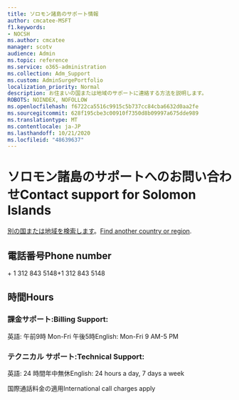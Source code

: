 ```yaml
---
title: ソロモン諸島のサポート情報
author: cmcatee-MSFT
f1.keywords:
- NOCSH
ms.author: cmcatee
manager: scotv
audience: Admin
ms.topic: reference
ms.service: o365-administration
ms.collection: Adm_Support
ms.custom: AdminSurgePortfolio
localization_priority: Normal
description: お住まいの国または地域のサポートに連絡する方法を説明します。
ROBOTS: NOINDEX, NOFOLLOW
ms.openlocfilehash: f6722ca5516c9915c5b737cc84cba6632d0aa2fe
ms.sourcegitcommit: 628f195cbe3c00910f7350d8b09997a675dde989
ms.translationtype: MT
ms.contentlocale: ja-JP
ms.lasthandoff: 10/21/2020
ms.locfileid: "48639637"
---
```

# <a name="contact-support-for-solomon-islands"></a><span data-ttu-id="b7811-103">ソロモン諸島のサポートへのお問い合わせ</span><span class="sxs-lookup"><span data-stu-id="b7811-103">Contact support for Solomon Islands</span></span>

<span data-ttu-id="b7811-104">[別の国または地域を検索します](../contact-support-for-business-products.md)。</span><span class="sxs-lookup"><span data-stu-id="b7811-104">[Find another country or region](../contact-support-for-business-products.md).</span></span>

## <a name="phone-number"></a><span data-ttu-id="b7811-105">電話番号</span><span class="sxs-lookup"><span data-stu-id="b7811-105">Phone number</span></span>
<span data-ttu-id="b7811-106">+ 1 312 843 5148</span><span class="sxs-lookup"><span data-stu-id="b7811-106">+1 312 843 5148</span></span>

## <a name="hours"></a><span data-ttu-id="b7811-107">時間</span><span class="sxs-lookup"><span data-stu-id="b7811-107">Hours</span></span>
### <a name="billing-support"></a><span data-ttu-id="b7811-108">課金サポート:</span><span class="sxs-lookup"><span data-stu-id="b7811-108">Billing Support:</span></span>

<span data-ttu-id="b7811-109">英語: 午前9時 Mon-Fri 午後5時</span><span class="sxs-lookup"><span data-stu-id="b7811-109">English: Mon-Fri 9 AM-5 PM</span></span>

### <a name="technical-support"></a><span data-ttu-id="b7811-110">テクニカル サポート:</span><span class="sxs-lookup"><span data-stu-id="b7811-110">Technical Support:</span></span>

<span data-ttu-id="b7811-111">英語: 24 時間年中無休</span><span class="sxs-lookup"><span data-stu-id="b7811-111">English: 24 hours a day, 7 days a week</span></span>

<span data-ttu-id="b7811-112">国際通話料金の適用</span><span class="sxs-lookup"><span data-stu-id="b7811-112">International call charges apply</span></span>
